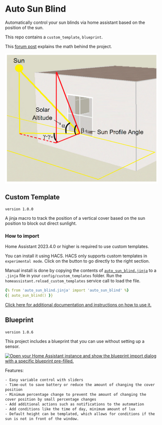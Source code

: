 # Auto Sun Blind
Automatically control your sun blinds via home assistant based on the position of the sun.

This repo contains a `custom_template`, `blueprint`.

This [forum post](https://community.home-assistant.io/t/automatic-blinds-sunscreen-control-based-on-sun-platform/573818) explains the math behind the project.

![example-image](/docs/assets/angles.png)
## Custom Template
`version 1.0.0`

A jinja macro to track the position of a vertical cover based on the sun position to block out direct sunlight.

### How to import
Home Assistant 2023.4.0 or higher is required to use custom templates.

You can install it using HACS. HACS only supports custom templates in `experimental mode`. Click on the button to go directly to the right section.

Manual install is done by copying the contents of [`auto_sun_blind.jinja`](https://github.com/langestefan/auto-sun-blind/blob/main/auto_sun_blind.jinja) to a `.jinja` file in your `config/custom_templates` folder. Run the `homeassistant.reload_custom_templates` service call to load the file.

```yaml
{% from 'auto_sun_blind.jinja' import 'auto_sun_blind' %}
{{ auto_sun_blind() }}
```
[Click here for additional documentation and instructions on how to use it.](https://github.com/langestefan/auto-sun-blind/blob/main/docs/template.md)
## Blueprint
`version 1.0.6`

This project includes a blueprint that you can use without setting up a sensor.

[![Open your Home Assistant instance and show the blueprint import dialog with a specific blueprint pre-filled.](https://my.home-assistant.io/badges/blueprint_import.svg)](https://my.home-assistant.io/redirect/blueprint_import/?blueprint_url=https%3A%2F%2Fgithub.com%2Flangestefan%2Fauto-sun-blind%2Fblob%2Fmain%2Fblueprints%2Fauto_sun_blind.yaml)

Features:

    - Easy variable control with sliders
    - Time-out to save battery or reduce the amount of changing the cover position
    - Minimum percentage change to prevent the amount of changing the cover position by small percentage changes
    - Add additional actions such as notifications to the automation
    - Add conditions like the time of day, minimum amount of lux
    - Default height can be templated, which allows for conditions if the sun is not in front of the window.

